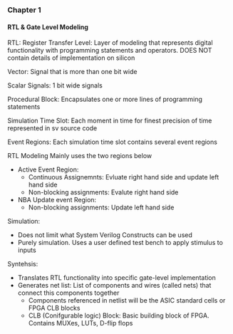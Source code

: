 ### Chapter 1
#### RTL & Gate Level Modeling
RTL: Register Transfer Level: Layer of modeling that represents digital functionality with programming statements and operators. DOES NOT contain details of implementation on silicon

Vector: Signal that is more than one bit wide

Scalar Signals: 1 bit wide signals

Procedural Block: Encapsulates one or more lines of programming statements

Simulation Time Slot: Each moment in time for finest precision of time represented in sv source code

Event Regions: Each simulation time slot contains several event regions

RTL Modeling Mainly uses the two regions below
    
- Active Event Region: 
    - Continuous Assignemnts: Evluate right hand side and update left hand side
    - Non-blocking assignments: Evalute right hand side
- NBA Update event Region:
    - Non-blocking assignments: Update left hand side

Simulation:

- Does not limit what System Verilog Constructs can be used
- Purely simulation. Uses a user defined test bench to apply stimulus to inputs

Syntehsis:

- Translates RTL functionality into specific gate-level implementation
- Generates net list: List of components and wires (called nets) that connect this components together
    - Components referenced in netlist will be the ASIC standard cells or FPGA CLB blocks
    - CLB (Conifgurable logic) Block: Basic building block of FPGA. Contains MUXes, LUTs, D-flip flops